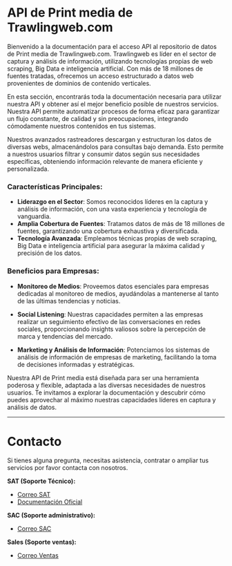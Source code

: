# API de Print media de Trawlingweb.com

Bienvenido a la documentación para el acceso API al repositorio de datos de Print media de Trawlingweb.com. Trawlingweb es líder en el sector de captura y análisis de información, utilizando tecnologías propias de web scraping, Big Data e inteligencia artificial. Con más de 18 millones de fuentes tratadas, ofrecemos un acceso estructurado a datos web provenientes de dominios de contenido verticales.

En esta sección, encontrarás toda la documentación necesaria para utilizar nuestra API y obtener así el mejor beneficio posible de nuestros servicios. Nuestra API permite automatizar procesos de forma eficaz para garantizar un flujo constante, de calidad y sin preocupaciones, integrando cómodamente nuestros contenidos en tus sistemas.

Nuestros avanzados rastreadores descargan y estructuran los datos de diversas webs, almacenándolos para consultas bajo demanda. Esto permite a nuestros usuarios filtrar y consumir datos según sus necesidades específicas, obteniendo información relevante de manera eficiente y personalizada.

### Características Principales:

- **Liderazgo en el Sector**: Somos reconocidos líderes en la captura y análisis de información, con una vasta experiencia y tecnología de vanguardia.
- **Amplia Cobertura de Fuentes**: Tratamos datos de más de 18 millones de fuentes, garantizando una cobertura exhaustiva y diversificada.
- **Tecnología Avanzada**: Empleamos técnicas propias de web scraping, Big Data e inteligencia artificial para asegurar la máxima calidad y precisión de los datos.

### Beneficios para Empresas:

- **Monitoreo de Medios**: Proveemos datos esenciales para empresas dedicadas al monitoreo de medios, ayudándolas a mantenerse al tanto de las últimas tendencias y noticias.

* **Social Listening**: Nuestras capacidades permiten a las empresas realizar un seguimiento efectivo de las conversaciones en redes sociales, proporcionando insights valiosos sobre la percepción de marca y tendencias del mercado.

- **Marketing y Análisis de Información**: Potenciamos los sistemas de análisis de información de empresas de marketing, facilitando la toma de decisiones informadas y estratégicas.

Nuestra API de Print media está diseñada para ser una herramienta poderosa y flexible, adaptada a las diversas necesidades de nuestros usuarios. Te invitamos a explorar la documentación y descubrir cómo puedes aprovechar al máximo nuestras capacidades líderes en captura y análisis de datos.

---

# Contacto

Si tienes alguna pregunta, necesitas asistencia, contratar o ampliar tus servicios por favor contacta con nosotros.

**SAT (Soporte Técnico):**

- [Correo SAT](mailto:support@trawlingweb.com)
- [Documentación Oficial](https://docs.trawlingweb.com)

**SAC (Soporte administrativo):**

- [Correo SAC](mailto:gestion@trawlingweb.com)

**Sales (Soporte ventas):**

- [Correo Ventas](mailto:sales@trawlingweb.com)
